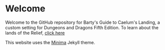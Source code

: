 # Welcome

Welcome to the GitHub repository for Barty's Guide to Caelum's Landing, a custom setting for Dungeons and Dragons Fifth Edition. To learn about the lands of the Relief, [click here](https://archbardinexile.github.io/BGCL/)

This website uses the [Minima](https://github.com/jekyll/minima) Jekyll theme.
